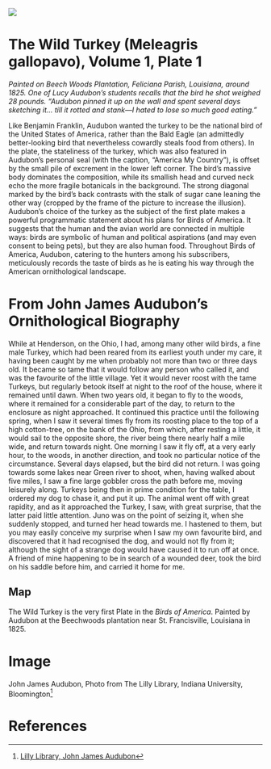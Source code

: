 <a href="https://juncture-digital.org"><img src="https://juncture-digital.org/images/ve-button.png"></a>

<param ve-config 
       title="Selections from John James Audubon"
       author="Erica Hayes"
       banner="https://iiif.juncture-digital.org/banner/?url=https://upload.wikimedia.org/wikipedia/commons/thumb/2/2f/41_Ruffed_Grouse.jpg/1024px-41_Ruffed_Grouse.jpg" 
       layout="vertical">

<!-- Entities discussed throughout the essay are typically defined before the essay text and
     are thus available in all text.  Entity identifiers (QIDs) can be found in either
     Wikipedia or Wikidata (https://www.wikidata.org)> -->
<param ve-entity eid="Q185372"> <!-- Girl with a Pearl Earring painting -->
<param ve-entity eid="Q41264"> <!-- Johannes Vermeer -->
<param ve-entity eid="Q221092"> <!-- Mauritshuis -->
<param ve-entity eid="Q36600"> <!-- The Hague -->

# The Wild Turkey (Meleagris gallopavo), Volume 1, Plate 1

_Painted on Beech Woods Plantation, Feliciana Parish, Louisiana, around 1825. One of Lucy Audubon’s students recalls that the bird he shot weighed 28 pounds. “Audubon pinned it up on the wall and spent several days sketching it… till it rotted and stank—I hated to lose so much good eating.”_

<param ve-image 
       title="Wild Turkey"
       manifest="https://ericayhayes.github.io/audubon/img/derivatives/iiif/obj1/manifest.json"
       fit="contain">

Like Benjamin Franklin, Audubon wanted the turkey to be the national bird of the United States of America, rather than the Bald Eagle (an admittedly better-looking bird that nevertheless cowardly steals food from others). In the plate, the stateliness of the turkey, which was also featured in Audubon’s personal seal (with the caption, “America My Country”), is offset by the small pile of excrement in the lower left corner. The bird’s massive body dominates the composition, while its smallish head and curved neck echo the more fragile botanicals in the background. The strong diagonal marked by the bird’s back contrasts with the stalk of sugar cane leaning the other way (cropped by the frame of the picture to increase the illusion). Audubon’s choice of the turkey as the subject of the first plate makes a powerful programmatic statement about his plans for Birds of America. It suggests that the human and the avian world are connected in multiple ways: birds are symbolic of human and political aspirations (and may even consent to being pets), but they are also human food. Throughout Birds of America, Audubon, catering to the hunters among his subscribers, meticulously records the taste of birds as he is eating his way through the American ornithological landscape.

<param ve-image 
       title="Wild Turkey"
       manifest="https://ericayhayes.github.io/audubon/img/derivatives/iiif/obj1/manifest.json"
       fit="contain">

# From John James Audubon’s Ornithological Biography

While at Henderson, on the Ohio, I had, among many other wild birds, a fine male Turkey, which had been reared from its earliest youth under my care, it having been caught by me when probably not more than two or three days old. It became so tame that it would follow any person who called it, and was the favourite of the little village. Yet it would never roost with the tame Turkeys, but regularly betook itself at night to the roof of the house, where it remained until dawn. When two years old, it began to fly to the woods, where it remained for a considerable part of the day, to return to the enclosure as night approached. It continued this practice until the following spring, when I saw it several times fly from its roosting place to the top of a high cotton-tree, on the bank of the Ohio, from which, after resting a little, it would sail to the opposite shore, the river being there nearly half a mile wide, and return towards night. One morning I saw it fly off, at a very early hour, to the woods, in another direction, and took no particular notice of the circumstance. Several days elapsed, but the bird did not return. I was going towards some lakes near Green river to shoot, when, having walked about five miles, I saw a fine large gobbler cross the path before me, moving leisurely along. Turkeys being then in prime condition for the table, I ordered my dog to chase it, and put it up. The animal went off with great rapidity, and as it approached the Turkey, I saw, with great surprise, that the latter paid little attention. Juno was on the point of seizing it, when she suddenly stopped, and turned her head towards me. I hastened to them, but you may easily conceive my surprise when I saw my own favourite bird, and discovered that it had recognised the dog, and would not fly from it; although the sight of a strange dog would have caused it to run off at once. A friend of mine happening to be in search of a wounded deer, took the bird on his saddle before him, and carried it home for me.

<param ve-image 
       title="Wild Turkey"
       manifest="https://ericayhayes.github.io/audubon/img/derivatives/iiif/obj1/manifest.json"
       fit="contain">

## Map

The Wild Turkey is the very first Plate in the _Birds of America_. Painted by Audubon at the Beechwoods plantation near St. Francisville, Louisiana in 1825.

<param ve-map center="30.7878675, -91.3778455" zoom="10">


# Image

John James Audubon, Photo from The Lilly Library, Indiana University, Bloomington[^1]
       
<param ve-image label="John James Audubon" license="public domain" url="https://ericayhayes.github.io/juncture-example/John-J-Audubon.jpg">



# References

[^1]: [Lilly Library, John James Audubon](https://libraries.indiana.edu/lilly-library)
